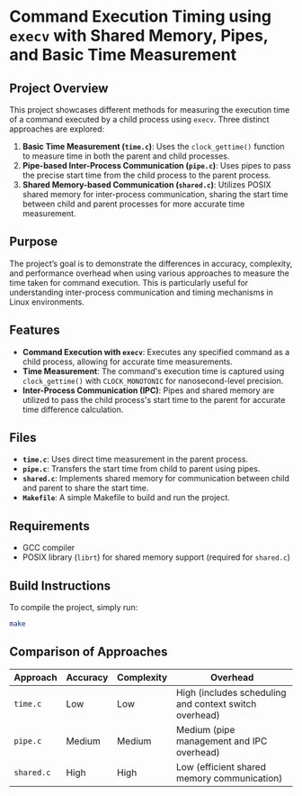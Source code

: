 # Command Execution Timing using `execv` with Shared Memory, Pipes, and Basic Time Measurement

## Project Overview

This project showcases different methods for measuring the execution time of a command executed by a child process using `execv`. Three distinct approaches are explored:
1. **Basic Time Measurement (`time.c`)**: Uses the `clock_gettime()` function to measure time in both the parent and child processes.
2. **Pipe-based Inter-Process Communication (`pipe.c`)**: Uses pipes to pass the precise start time from the child process to the parent process.
3. **Shared Memory-based Communication (`shared.c`)**: Utilizes POSIX shared memory for inter-process communication, sharing the start time between child and parent processes for more accurate time measurement.

## Purpose

The project’s goal is to demonstrate the differences in accuracy, complexity, and performance overhead when using various approaches to measure the time taken for command execution. This is particularly useful for understanding inter-process communication and timing mechanisms in Linux environments.

## Features

- **Command Execution with `execv`**: Executes any specified command as a child process, allowing for accurate time measurements.
- **Time Measurement**: The command's execution time is captured using `clock_gettime()` with `CLOCK_MONOTONIC` for nanosecond-level precision.
- **Inter-Process Communication (IPC)**: Pipes and shared memory are utilized to pass the child process's start time to the parent for accurate time difference calculation.

## Files

- **`time.c`**: Uses direct time measurement in the parent process.
- **`pipe.c`**: Transfers the start time from child to parent using pipes.
- **`shared.c`**: Implements shared memory for communication between child and parent to share the start time.
- **`Makefile`**: A simple Makefile to build and run the project.

## Requirements

- GCC compiler
- POSIX library (`librt`) for shared memory support (required for `shared.c`)

## Build Instructions

To compile the project, simply run:

```bash
make
```

## Comparison of Approaches

| Approach   | Accuracy | Complexity | Overhead                                     |
|------------|----------|------------|----------------------------------------------|
| `time.c`   | Low      | Low        | High (includes scheduling and context switch overhead)      |
| `pipe.c`   | Medium   | Medium     | Medium (pipe management and IPC overhead)    |
| `shared.c` | High     | High       | Low (efficient shared memory communication)  |
